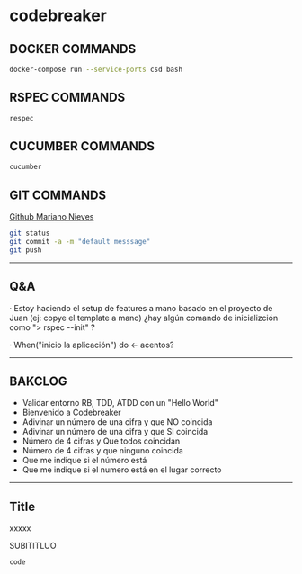 # codebreaker

## DOCKER COMMANDS
```bash
docker-compose run --service-ports csd bash
```

## RSPEC COMMANDS
```bash
respec
```

## CUCUMBER COMMANDS
```bash
cucumber
```

## GIT COMMANDS
[Github Mariano Nieves](https://github.com/marianonieves/kbot) 

```bash
git status
git commit -a -m "default messsage"
git push
```

- - -
## Q&A

· Estoy haciendo el setup de features a mano basado en el proyecto de Juan (ej: copye el template a mano)
  ¿hay algún comando de inicializción como "> rspec --init" ?

· When("inicio la aplicación") do <- acentos?


- - -
## BAKCLOG

- Validar entorno RB, TDD, ATDD con un "Hello World"
- Bienvenido a Codebreaker
- Adivinar un número de una cifra y que NO coincida
- Adivinar un número de una cifra y que SI coincida
- Número de 4 cifras y Que todos coincidan
- Número de 4 cifras y que ninguno coincida
- Que me indique si el número está
- Que me indique si el numero está en el lugar correcto


- - -

## Title
xxxxx

SUBITITLUO
```bash
code
```
